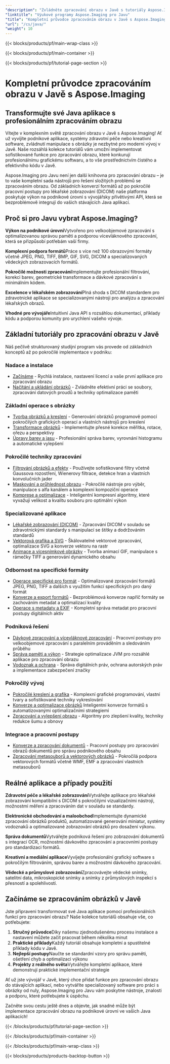 ```yaml
---
"description": "Zvládněte zpracování obrazu v Javě s tutoriály Aspose.Imaging. Naučte se konverze obrazu, vylepšování, zpracování DICOM, dávkové operace a pokročilé techniky filtrování s komplexními podrobnými návody."
"linktitle": "Výukové programy Aspose.Imaging pro Javu"
"title": "Kompletní průvodce zpracováním obrazu v Javě s Aspose.Imaging pro Javu"
"url": "/cs/java/"
"weight": 10
---
```


{{< blocks/products/pf/main-wrap-class >}}

{{< blocks/products/pf/main-container >}}

{{< blocks/products/pf/tutorial-page-section >}}

# Kompletní průvodce zpracováním obrazu v Javě s Aspose.Imaging

## Transformujte své Java aplikace s profesionálním zpracováním obrazu

Vítejte v komplexním světě zpracování obrazu v Javě s Aspose.Imaging! Ať už vyvíjíte podnikové aplikace, systémy zdravotní péče nebo kreativní software, zvládnutí manipulace s obrázky je nezbytné pro moderní vývoj v Javě. Naše rozsáhlá kolekce tutoriálů vám umožní implementovat sofistikované funkce pro zpracování obrazu, které konkurují profesionálnímu grafickému softwaru, a to vše prostřednictvím čistého a efektivního kódu v Javě.

Aspose.Imaging pro Javu není jen další knihovna pro zpracování obrazu – je to vaše kompletní sada nástrojů pro řešení složitých problémů se zpracováním obrazu. Od základních konverzí formátů až po pokročilé pracovní postupy pro lékařské zobrazování (DICOM) naše platforma poskytuje výkon na podnikové úrovni s vývojářsky přívětivými API, která se bezproblémově integrují do vašich stávajících Java aplikací.

## Proč si pro Javu vybrat Aspose.Imaging?

**Výkon na podnikové úrovni**Vytvořeno pro velkoobjemové zpracování s optimalizovanou správou paměti a podporou vícevláknového zpracování, která se přizpůsobí potřebám vaší firmy.

**Komplexní podpora formátů**Práce s více než 100 obrazovými formáty včetně JPEG, PNG, TIFF, BMP, GIF, SVG, DICOM a specializovaných vědeckých zobrazovacích formátů.

**Pokročilé možnosti zpracování**Implementujte profesionální filtrování, korekci barev, geometrické transformace a dávkové zpracování s minimálním kódem.

**Excelence v lékařském zobrazování**Plná shoda s DICOM standardem pro zdravotnické aplikace se specializovanými nástroji pro analýzu a zpracování lékařských obrazů.

**Vhodné pro vývojáře**Intuitivní Java API s rozsáhlou dokumentací, příklady kódu a podporou komunity pro urychlení vašeho vývoje.

## Základní tutoriály pro zpracování obrazu v Javě

Náš pečlivě strukturovaný studijní program vás provede od základních konceptů až po pokročilé implementace v podniku:

### Nadace a instalace
- [Začínáme](./getting-started/) - Rychlá instalace, nastavení licencí a vaše první aplikace pro zpracování obrazu
- [Načítání a ukládání obrázků](./image-loading-saving/) - Zvládněte efektivní práci se soubory, zpracování datových proudů a techniky optimalizace paměti

### Základní operace s obrázky
- [Tvorba obrázků a kreslení](./image-creation-drawing/) - Generování obrázků programově pomocí pokročilých grafických operací a vlastních nástrojů pro kreslení
- [Transformace obrázků](./image-transformations/) - Implementujte přesné korekce měřítka, rotace, ořezu a perspektivy
- [Úpravy barev a jasu](./color-brightness-adjustments/) - Profesionální správa barev, vyrovnání histogramu a automatické vylepšení

### Pokročilé techniky zpracování
- [Filtrování obrázků a efekty](./image-filtering-effects/) - Používejte sofistikované filtry včetně Gaussova rozostření, Wienerovy filtrace, detekce hran a vlastních konvolučních jader
- [Maskování a průhlednost obrazu](./image-masking-transparency/) - Pokročilé nástroje pro výběr, manipulace s alfa kanálem a komplexní kompoziční operace
- [Komprese a optimalizace](./compression-optimization/) - Inteligentní kompresní algoritmy, které vyvažují velikost a kvalitu souboru pro optimální výkon

### Specializované aplikace
- [Lékařské zobrazování (DICOM)](./medical-imaging-dicom/) - Zpracování DICOM v souladu se zdravotnickými standardy s manipulací se štítky a dodržováním standardů
- [Vektorová grafika a SVG](./vector-graphics-svg/) - Škálovatelné vektorové zpracování, optimalizace SVG a konverze vektoru na rastr
- [Animace a vícesnímkové obrázky](./animation-multi-frame-images/) - Tvorba animací GIF, manipulace s rámečky TIFF a generování dynamického obsahu

### Odbornost na specifické formáty
- [Operace specifické pro formát](./format-specific-operations/) - Optimalizované zpracování formátů JPEG, PNG, TIFF a dalších s využitím funkcí specifických pro daný formát
- [Konverze a export formátů](./format-conversion-export/) - Bezproblémová konverze napříč formáty se zachováním metadat a optimalizací kvality
- [Operace s metadaty a EXIF](./metadata-exif-operations/) - Kompletní správa metadat pro pracovní postupy digitálních aktiv

### Podniková řešení
- [Dávkové zpracování a vícevláknové zpracování](./batch-processing-multi-threading/) - Pracovní postupy pro velkoobjemové zpracování s paralelním prováděním a sledováním průběhu
- [Správa paměti a výkon](./memory-management-performance/) - Strategie optimalizace JVM pro rozsáhlé aplikace pro zpracování obrazu
- [Vodoznak a ochrana](./watermarking-protection/) - Správa digitálních práv, ochrana autorských práv a implementace zabezpečení značky

### Pokročilý vývoj
- [Pokročilé kreslení a grafika](./advanced-drawing-graphics/) - Komplexní grafické programování, vlastní tvary a sofistikované techniky vykreslování
- [Konverze a optimalizace obrázků](./image-conversion-and-optimization/) Inteligentní konverze formátů s automatizovanými optimalizačními strategiemi
- [Zpracování a vylepšení obrazu](./image-processing-and-enhancement/) - Algoritmy pro zlepšení kvality, techniky redukce šumu a obnovy

### Integrace a pracovní postupy
- [Konverze a zpracování dokumentů](./document-conversion-and-processing/) - Pracovní postupy pro zpracování obrazů dokumentů pro správu podnikového obsahu
- [Zpracování metasouborů a vektorových obrázků](./metafile-and-vector-image-handling/) - Pokročilá podpora vektorových formátů včetně WMF, EMF a zpracování vlastních metasouborů

## Reálné aplikace a případy použití

**Zdravotní péče a lékařské zobrazování**Vytvářejte aplikace pro lékařské zobrazování kompatibilní s DICOM s pokročilými vizualizačními nástroji, možnostmi měření a zpracováním dat v souladu se standardy.

**Elektronické obchodování a maloobchod**Implementujte dynamické zpracování obrázků produktů, automatizované generování miniatur, systémy vodoznaků a optimalizované zobrazování obrázků pro dosažení výkonu.

**Správa dokumentů**Vytvářejte podniková řešení pro zobrazování dokumentů s integrací OCR, možnostmi dávkového zpracování a pracovními postupy pro standardizaci formátů.

**Kreativní a mediální aplikace**Vyvíjejte profesionální grafický software s pokročilým filtrováním, správou barev a možnostmi dávkového zpracování.

**Vědecké a průmyslové zobrazování**Zpracovávejte vědecké snímky, satelitní data, mikroskopické snímky a snímky z průmyslových inspekcí s přesností a spolehlivostí.

## Začínáme se zpracováním obrázků v Javě

Jste připraveni transformovat své Java aplikace pomocí profesionálních funkcí pro zpracování obrazu? Naše kolekce tutoriálů obsahuje vše, co potřebujete:

1. **Stručný průvodce**Díky našemu zjednodušenému procesu instalace a nastavení můžete začít pracovat během několika minut
2. **Praktické příklady**Každý tutoriál obsahuje kompletní a spustitelné příklady kódu v Javě.
3. **Nejlepší postupy**Naučte se standardní vzory pro správu paměti, ošetření chyb a optimalizaci výkonu
4. **Projekty z reálného světa**Vytvářejte kompletní aplikace, které demonstrují praktické implementační strategie

Ať už jste vývojář v Javě, který chce přidat funkce pro zpracování obrazu do stávajících aplikací, nebo vytváříte specializovaný software pro práci s obrázky od nuly, Aspose.Imaging pro Javu vám poskytne nástroje, znalosti a podporu, které potřebujete k úspěchu.

Začněte svou cestu ještě dnes a objevte, jak snadné může být implementace zpracování obrazu na podnikové úrovni ve vašich Java aplikacích!

{{< /blocks/products/pf/tutorial-page-section >}}

{{< /blocks/products/pf/main-container >}}

{{< /blocks/products/pf/main-wrap-class >}}

{{< blocks/products/products-backtop-button >}}